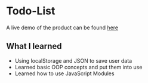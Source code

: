 # Todo-List

A live demo of the product can be found [here](https://zando411.github.io/Todo-List/)

## What I learned

- Using localStorage and JSON to save user data
- Learned basic OOP concepts and put them into use
- Learned how to use JavaScript Modules